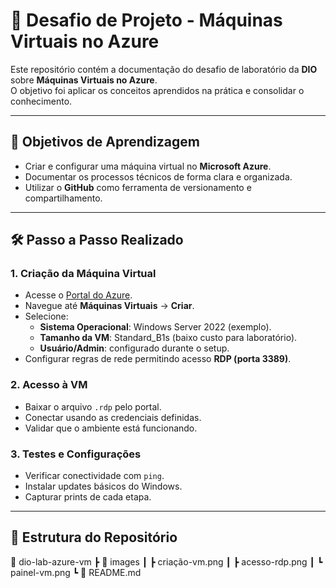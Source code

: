# 🚀 Desafio de Projeto - Máquinas Virtuais no Azure

Este repositório contém a documentação do desafio de laboratório da **DIO** sobre **Máquinas Virtuais no Azure**.  
O objetivo foi aplicar os conceitos aprendidos na prática e consolidar o conhecimento.

---

## 📌 Objetivos de Aprendizagem
- Criar e configurar uma máquina virtual no **Microsoft Azure**.
- Documentar os processos técnicos de forma clara e organizada.
- Utilizar o **GitHub** como ferramenta de versionamento e compartilhamento.

---

## 🛠️ Passo a Passo Realizado

### 1. Criação da Máquina Virtual
- Acesse o [Portal do Azure](https://portal.azure.com).
- Navegue até **Máquinas Virtuais** → **Criar**.
- Selecione:
  - **Sistema Operacional**: Windows Server 2022 (exemplo).
  - **Tamanho da VM**: Standard_B1s (baixo custo para laboratório).
  - **Usuário/Admin**: configurado durante o setup.
- Configurar regras de rede permitindo acesso **RDP (porta 3389)**.

### 2. Acesso à VM
- Baixar o arquivo `.rdp` pelo portal.
- Conectar usando as credenciais definidas.
- Validar que o ambiente está funcionando.

### 3. Testes e Configurações
- Verificar conectividade com `ping`.
- Instalar updates básicos do Windows.
- Capturar prints de cada etapa.

---

## 📂 Estrutura do Repositório
📁 dio-lab-azure-vm
┣ 📂 images
┃ ┣ criação-vm.png
┃ ┣ acesso-rdp.png
┃ ┗ painel-vm.png
┗ 📄 README.md

